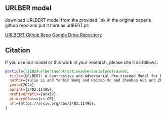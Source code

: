 ## URLBER model

download URLBERT model from the provided link in the original paper's github repo and put it here as urlBERT.pt:

[URLBERT Github Repo](https://github.com/Davidup1/URLBERT)
[Google Drive Repository](https://drive.google.com/drive/folders/16pNq7C1gYKR9inVD-P8yPBGS37nitE-D?usp=drive_link)


## Citation
If you use our model or this work in your research, please cite it as follows:

```bibtex
@article{li2024urlbertacontrastiveadversarialpretrained,
  title={URLBERT: A Contrastive and Adversarial Pre-trained Model for URL Classification}, 
  author={Yujie Li and Yanbin Wang and Haitao Xu and Zhenhao Guo and Zheng Cao and Lun Zhang},
  year={2024},
  eprint={2402.11495},
  archivePrefix={arXiv},
  primaryClass={cs.CR},
  url={https://arxiv.org/abs/2402.11495}, 
}
```